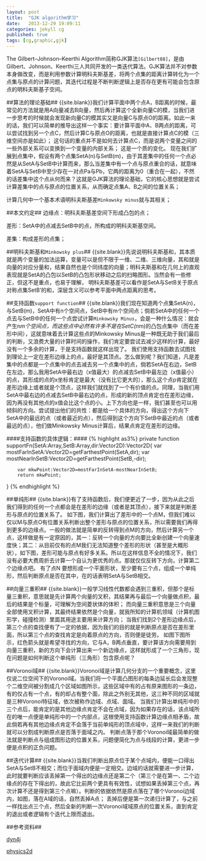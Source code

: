 ```yaml
---
layout: post
title:  "GJK algorithm学习"
date:   2013-12-29 19:09:11
categories: jekyll cg
published: true
tags: [cg,graphic,gjk]
---
```


The Gilbert–Johnson–Keerthi Algorithm简称GJK算法`[Gilbert88]`，是由Gilbert、Johnson、Keerthi三人共同开发的一类迭代算法。GJK算法并不对参数本身做改变，而是利用参数计算明科夫斯基差，将两个点集的距离计算转化为一个点集与原点的计算问题，其迭代过程是不断判断逻辑上是否存在更有可能会包含原点的明科夫斯基子空间。

##算法的理论基础##
{{site.blank}}我们计算平面中两个点A，B距离的时候，最常见的方法就是用A向量减去B向量，然后再计算这个全新向量C的模，当我们进一步思考的时候就会发现新向量C的模其实又是向量C与原点O的距离。如此一来的话，我们可以简单的推导出这样一个事实：要计算平面中A、B两点的距离，可以尝试找到另一个点C，然后计算C与原点O的距离，也就是直接计算点C的模（三维空间亦是如此）；
这句话的重点并不是如何去计算点C，而是说两个变量之间的一些外部关系可以变换到一个变量的内部关系；
这是一个质的变化。
现在我们扩展到点集中，假设有两个点集SetA(n)与SetB(m)，由于其差集中的任何一个点必然是从SetA与SetB中计算而来，那么当差集中有一个点与原点重合的话，就意味着SetA与SetB中至少存在一对点Pa与Pb，它两的距离为0（重合在一起），不然的话差集中这个点从何而来？这就是GJK算法的理论基础，它的核心思想就是尝试计算差集中的点与原点的位置关系，从而确定点集A、B之间的位置关系；

计算几何中一个基本术语明科夫斯基差`Minkowsky minus`就与其相关；


##本文约定##
边缘点：明科夫斯基差空间下形成凸包的点；

差形：SetA中的点减去SetB中的点，所构成的明科夫斯基空间。

差集：构成差形的点集；


##明科夫斯基和`Minkowsky plus`##
{{site.blank}}先说说明科夫斯基和，其本质就是两个变量的加法运算，变量可以是但不限于一维、二维、三维向量，其和就是向量的对应分量和，结果自然也是个同纬度的向量；明科夫斯基和在几何上的直观表现就是SetA的凸包以SetB的凸包形状移动之后的扫略图形。当然会有一些修正，但这不是重点，也易于理解，
明科夫斯基差可以看作是SetA与SetB关于原点对称点集SetB’的和，深层含义可以参考平面中两点距离的思考。

##支持函数`support function`##
{{site.blank}}我们现在知道两个点集SetA(n)，与SetB(m)，SetA中有n个空间点，SetB中有m个空间点；倘若SetA中的任何一个点去与SetB中的任何一个点尝试计算`Minkowsky Minus`，会是一种什么情况：就会产生n*m个空间点，而这些点中必然有许多不是在SetC(n*m)的凸包点集中（而在差形中间），这就意味着去计算这些点的Minkowsky Minus是一种既无助于我们最后的判断，又浪费大量的计算时间的操作，我们肯定要尝试去减少这样的计算，最好没有一个多余的计算，于是支持函数就这样出现了。
我们使用支持函数去试图找到理论上一定在差形边缘上的点，最好是其顶点。怎么做到呢？我们知道，凡是差集中的点都是一个点集中的点去减去另一个点集中的点，倘若SetA在右边，SetB在左边，那么我用SetA中最右边（x值最大）的点减去SetB中最左边（x值最小）的点，其形成的点的x坐标肯定是最大（没有比它更大的），那么这个点p肯定就在差形边缘上或者就是个顶点，这样我们就找到了一个有价值的点。同理，当我们用SetA中最右边的点减去SetB中最右边的点，形成的新的顶点肯定也在差形边缘，因为再没有其他点的x值会比这个点的小。上下方向也是一样，我们甚至也可以用倾斜的方向。尝试提出他们的共性：都是给一个具体的方向，得出这个方向下SetA中的最远的点（或者最近的点），然后得到这个方向下SetB中最近的点（或者最远的点），他们做Minkowsky Minus计算后，结果点肯定在差形的边缘。

####支持函数的具体逻辑：####
{% highlight as3%}
 private function supportFn(SetA:Array,SetB:Array,dir:Vector2D):Vector2D{
        var mostFarInSetA:Vector2D=getFarthestPoint(SetA,dir);
        var mostNearInSetB:Vector2D=getFarthestPoint(SetB,-dir);

        var mkwPoint:Vector2D=mostFarInSetA-mostNearInSetB;
        return mkwPoint;
}
{% endhighlight %}

##单纯形##
{{site.blank}}有了支持函数后，我们便更近了一步，因为从此之后我们得到的任何一个点都会是在差形的边缘（或者是其顶点），接下来就是判断差形与原点的位置关系了。
如下图，我们计算出了差形中的一个点M，但我们难以仅以M与原点O有位置关系判断出整个差形与原点的位置关系，所以需要我们再得到更多的边缘点。一般的做法就是简单的反转得到点M的方向，然后计算另一个点，这样做是有一定原因的，其一：反转一个向量的方向要比全新创建一个向量速度快；其二：从目前仅有的点M我们无法知道整个差形的形状（甚至是大概形状），如下图，差形可能与原点有好多关系。所以在这样信息不全的情况下，我们没有必要大费周折去计算一个自认为更优秀的点。那就仅仅反转下方向，计算第二个边缘点吧。
有了点N
要想形成一个平面形状，至少要有三个点，组成一个单纯形，然后判断原点是否在其中，在的话表明SetA与SetB相交。





##向量三重积##
{{site.blank}}一般学习线性代数都会遇到三重积，但那个是标量三重积，意思就是先计算两个向量的叉积，其结果再与最后一个向量做点积，最后的结果是个标量，可理解为空间菱状体的体积；
而向量三重积意思是三个向量全部使用叉积计算，其最终结果依然是个向量，就我所知的计算机领域（计算机图形学，碰撞检测）里面其用途主要用来计算方向；
当我们找到2个差形边缘点后，第三个点的查找便有了一定的依据，因为我们的目的就是判断原点是否在差形里面，所以第三个点的查找肯定是向着原点的方向，否则便是徒劳。
如图下图所示，红色箭头就是希望寻找的方向，它与A，B两点垂直，要计算该方向需要用到向量三重积，新的方向下会计算出来一个新边缘点，这样就形成了一个三角形，现在问题是如何判断这个单纯形（三角形）包含原点呢？


##Voronoi域##
{{site.blank}}Voronoi域是计算几何分支的一个重要概念，这里仅说二位空间下的Voronoi域。当我们将一个平面凸图形的每条边延长后会发现整个二维空间被分割成几个区域如图所示，这些区域中有的占有原来图形的一条边，有的仅占有一个点，有的却占有整个面，除此之外别无其他，这三种不同的区域就是三种Voronoi特征域，依次被称作边域、点域、面域。
当我们计算出单纯形中的三个点后，能肯定的是其他边缘点肯定不会在点域，因为如果存在的话，该点域所在的唯一点便是单纯形中的一个内部点，这根使用支持函数计算边缘点相矛盾，故此倘若再有其他边缘点肯定不会落于当前单纯形的顶点域中，这样一来我们的判断就可以分割成判断原点是否落于面域之内。
判断点落于那个Voronoi域最简单的做法就是判断点与组成图形边的位置关系，问题便简化为点与线段的计算，更进一步便是点积的正负问题。


##迭代计算##
{{site.blank}}当我们判断出原点位于某个点域内，便能一口得出SetA与SetB不相交；而位于面域内便是一定相交。边域的话就需要进一步计算，此时就要判断应该丢掉第一个得出的边缘点还是第二个（第三个是在第一、二个边缘点的存在下得出的，故此它比前两个更具有有效性，试想如果丢掉第三个点，再次计算不还是得到第三个点嘛）。判断的依据依然是原点落在了哪个Voronoi边域内，如图，落在A域的话，自然丢掉A点；
丢掉后便是第一次递归计算了，与之前一样找出点三个点，然后全新的判断一次Voronoi域域原点的位置关系，直到肯定的退出或者逻辑有个迭代上限而退出。


##参考资料##

[dyn4j][url_a]

[physics2d][url_b]



[url_a]:http://www.codezealot.org/archives/153#gjk-convexhull
[url_b]:http://physics2d.com/content/gjk-algorithm
